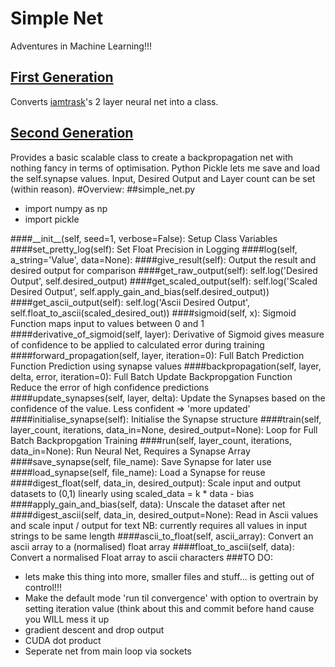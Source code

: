 # Simple Net
Adventures in Machine Learning!!!
## [First Generation](https://github.com/jamesrobertcarthew/machine-learning-experiments/tree/first-generation)
Converts [iamtrask](http://iamtrask.github.io/)'s 2 layer neural net into a class.
## [Second Generation](https://github.com/jamesrobertcarthew/machine-learning-experiments/tree/second-generation)
Provides a basic scalable class to create a backpropagation net with nothing fancy in terms of optimisation. Python Pickle lets me save and load the self.synapse values. Input, Desired Output and Layer count can be set (within reason).
#Overview:
##simple_net.py
* import numpy as np
* import pickle

####\_\_init\_\_(self, seed=1, verbose=False):
Setup Class Variables
####set\_pretty\_log(self):
Set Float Precision in Logging
####log(self, a\_string='Value', data=None):
####give\_result(self):
Output the result and desired output for comparison
####get\_raw\_output(self):
self.log('Desired Output', self.desired\_output)
####get\_scaled\_output(self):
self.log('Scaled Desired Output', self.apply\_gain\_and\_bias(self.desired\_output))
####get\_ascii\_output(self):
self.log('Ascii Desired Output', self.float\_to\_ascii(scaled\_desired\_out))
####sigmoid(self, x):
Sigmoid Function maps input to values between 0 and 1
####derivative\_of\_sigmoid(self, layer):
Derivative of Sigmoid gives measure of confidence to be applied to calculated error during training
####forward\_propagation(self, layer, iteration=0):
Full Batch Prediction Function
Prediction using synapse values
####backpropagation(self, layer, delta, error, iteration=0):
Full Batch Update Backpropgation Function
Reduce the error of high confidence predictions
####update\_synapses(self, layer, delta):
Update the Synapses based on the confidence of the value. Less confident => 'more updated'
####initialise\_synapse(self):
Initialise the Synapse structure
####train(self, layer\_count, iterations, data\_in=None, desired\_output=None):
Loop for Full Batch Backpropgation Training
####run(self, layer\_count, iterations, data\_in=None):
Run Neural Net, Requires a Synapse Array
####save\_synapse(self, file\_name):
Save Synapse for later use
####load\_synapse(self, file\_name):
Load a Synapse for reuse
####digest\_float(self, data\_in, desired\_output):
Scale input and output datasets to (0,1) linearly using scaled\_data = k * data - bias
####apply\_gain\_and\_bias(self, data):
Unscale the dataset after net
####digest\_ascii(self, data\_in, desired\_output=None):
Read in Ascii values and scale input / output for text
NB: currently requires all values in input strings to be same length
####ascii\_to\_float(self, ascii\_array):
Convert an ascii array to a (normalised) float array
####float\_to\_ascii(self, data):
Convert a normalised Float array to ascii characters
###TO DO:
* lets make this thing into more, smaller files and stuff... is getting out of control!!!
* Make the default mode 'run til convergence' with option to overtrain by setting iteration value (think about this and commit before hand cause you WILL mess it up
* gradient descent and drop output
* CUDA dot product
* Seperate net from main loop via sockets

